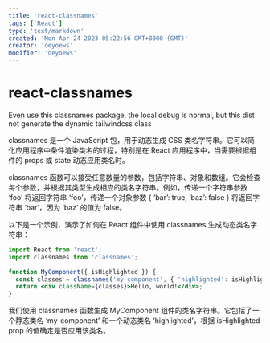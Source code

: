 ```yaml
---
title: 'react-classnames'
tags: ['React']
type: 'text/markdown'
created: 'Mon Apr 24 2023 05:22:56 GMT+0000 (GMT)'
creator: 'oeyoews'
modifier: 'oeyoews'
---
```


# react-classnames

Even use this classnames package, the local debug is normal, but this dist not generate the dynamic tailwindcss class

classnames 是一个 JavaScript 包，用于动态生成 CSS 类名字符串。它可以简化应用程序中条件渲染类名的过程，特别是在 React 应用程序中，当需要根据组件的 props 或 state 动态应用类名时。

classnames 函数可以接受任意数量的参数，包括字符串、对象和数组。它会检查每个参数，并根据其类型生成相应的类名字符串。例如，传递一个字符串参数 ‘foo’ 将返回字符串 ‘foo’，传递一个对象参数 { ‘bar’: true, ‘baz’: false } 将返回字符串 ‘bar’，因为 ‘baz’ 的值为 false。

以下是一个示例，演示了如何在 React 组件中使用 classnames 生成动态类名字符串：

```jsx
import React from 'react';
import classnames from 'classnames';

function MyComponent({ isHighlighted }) {
  const classes = classnames('my-component', { 'highlighted': isHighlighted });
  return <div className={classes}>Hello, world!</div>;
}
```

我们使用 classnames 函数生成 MyComponent 组件的类名字符串。它包括了一个静态类名 ‘my-component’ 和一个动态类名 ‘highlighted’，根据 isHighlighted prop 的值确定是否应用该类名。
